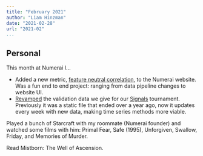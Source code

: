 ```yaml
---
title: "February 2021"
author: "Liam Hinzman"
date: "2021-02-28"
url: "2021-02"
...
```


## Personal
This month at Numerai I...

- Added a new metric, [feature neutral correlation](https://forum.numer.ai/t/feature-neutral-correlation-added-to-the-tournament-site/1669), to the Numerai website. Was a fun end to end project: ranging from data pipeline changes to website UI.
- [Revamped](https://forum.numer.ai/t/updated-signals-validation-data/2040) the validation data we give for our [Signals](https://signals.numer.ai) tournament. Previously it was a static file that ended over a year ago, now it updates every week with new data, making time series methods more viable.

Played a bunch of Starcraft with my roommate (Numerai founder) and watched some films with him: Primal Fear, Safe (1995), Unforgiven, Swallow, Friday, and Memories of Murder.

Read Mistborn: The Well of Ascension.
